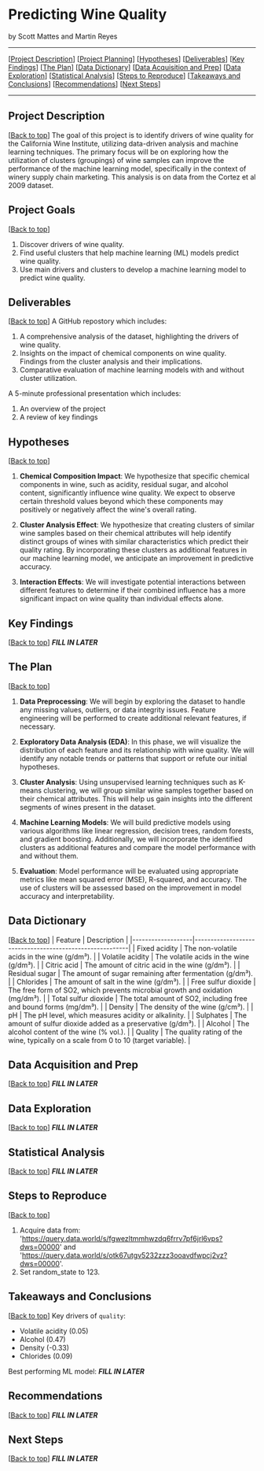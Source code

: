 <!-- ![GitHub](https://cdn-icons-png.flaticon.com/128/3291/3291695.png) -->
<!-- ![LinkedIn](https://cdn-icons-png.flaticon.com/128/3536/3536505.png) -->


# Predicting Wine Quality

by Scott Mattes and Martin Reyes

***
[[Project Description](#description)]
[[Project Planning](#goals)]
[[Hypotheses](#hypotheses)]
[[Deliverables](#deliverables)]
[[Key Findings](#findings)]
[[The Plan](#plan)]
[[Data Dictionary](#dictionary)]
[[Data Acquisition and Prep](#wrangle)]
[[Data Exploration](#exploration)]
[[Statistical Analysis](#stats)]
[[Steps to Reproduce](#reproduction)]
[[Takeaways and Conclusions](#conclusions)]
[[Recommendations](#recommendations)]
[[Next Steps](#next_steps)]
___

## <a name="description"></a>Project Description
[[Back to top](#top)]
The goal of this project is to identify drivers of wine quality for the California Wine Institute, utilizing data-driven analysis and machine learning techniques. The primary focus will be on exploring how the utilization of clusters (groupings) of wine samples can improve the performance of the machine learning model, specifically in the context of winery supply chain marketing. This analysis is on data from the Cortez et al 2009 dataset.

## <a name="goals"></a>Project Goals
[[Back to top](#top)]
1. Discover drivers of wine quality.
2. Find useful clusters that help machine learning (ML) models predict wine quality.
3. Use main drivers and clusters to develop a machine learning model to predict wine quality.

## <a name="deliverables"></a>Deliverables
[[Back to top](#top)]
A GitHub repostory which includes:
1. A comprehensive analysis of the dataset, highlighting the drivers of wine quality.
2. Insights on the impact of chemical components on wine quality.
Findings from the cluster analysis and their implications.
3. Comparative evaluation of machine learning models with and without cluster utilization.

A 5-minute professional presentation which includes:
1. An overview of the project
2. A review of key findings


## <a name="hypotheses"></a>Hypotheses
[[Back to top](#top)]
1. **Chemical Composition Impact**: We hypothesize that specific chemical components in wine, such as acidity, residual sugar, and alcohol content, significantly influence wine quality. We expect to observe certain threshold values beyond which these components may positively or negatively affect the wine's overall rating.

2. **Cluster Analysis Effect**: We hypothesize that creating clusters of similar wine samples based on their chemical attributes will help identify distinct groups of wines with similar characteristics which predict their quality rating. By incorporating these clusters as additional features in our machine learning model, we anticipate an improvement in predictive accuracy.

3. **Interaction Effects**: We will investigate potential interactions between different features to determine if their combined influence has a more significant impact on wine quality than individual effects alone.

## <a name="findings"></a>Key Findings
[[Back to top](#top)]
***FILL IN LATER***

## <a name="plan"></a>The Plan
[[Back to top](#top)]
1. **Data Preprocessing**: We will begin by exploring the dataset to handle any missing values, outliers, or data integrity issues. Feature engineering will be performed to create additional relevant features, if necessary.

2. **Exploratory Data Analysis (EDA)**: In this phase, we will visualize the distribution of each feature and its relationship with wine quality. We will identify any notable trends or patterns that support or refute our initial hypotheses.

3. **Cluster Analysis**: Using unsupervised learning techniques such as K-means clustering, we will group similar wine samples together based on their chemical attributes. This will help us gain insights into the different segments of wines present in the dataset.

4. **Machine Learning Models**: We will build predictive models using various algorithms like linear regression, decision trees, random forests, and gradient boosting. Additionally, we will incorporate the identified clusters as additional features and compare the model performance with and without them.

5. **Evaluation**: Model performance will be evaluated using appropriate metrics like mean squared error (MSE), R-squared, and accuracy. The use of clusters will be assessed based on the improvement in model accuracy and interpretability.

## <a name="dictionary"></a>Data Dictionary
[[Back to top](#top)]
| Feature           | Description                                             |
|-------------------|---------------------------------------------------------|
| Fixed acidity     | The non-volatile acids in the wine (g/dm³).             |
| Volatile acidity  | The volatile acids in the wine (g/dm³).                 |
| Citric acid       | The amount of citric acid in the wine (g/dm³).          |
| Residual sugar    | The amount of sugar remaining after fermentation (g/dm³). |
| Chlorides         | The amount of salt in the wine (g/dm³).                |
| Free sulfur dioxide | The free form of SO2, which prevents microbial growth and oxidation (mg/dm³). |
| Total sulfur dioxide | The total amount of SO2, including free and bound forms (mg/dm³). |
| Density           | The density of the wine (g/cm³).                       |
| pH                | The pH level, which measures acidity or alkalinity.     |
| Sulphates         | The amount of sulfur dioxide added as a preservative (g/dm³). |
| Alcohol           | The alcohol content of the wine (% vol.).              |
| Quality           | The quality rating of the wine, typically on a scale from 0 to 10 (target variable). |

## <a name="wrangle"></a>Data Acquisition and Prep
[[Back to top](#top)]
***FILL IN LATER***

## <a name="exploration"></a>Data Exploration
[[Back to top](#top)]
***FILL IN LATER***

## <a name="stats"></a>Statistical Analysis
[[Back to top](#top)]
***FILL IN LATER***

## <a name="reproducuction"></a>Steps to Reproduce
[[Back to top](#top)]
1. Acquire data from: 'https://query.data.world/s/fgwezltmmhwzdq6frrv7pf6jrl6vps?dws=00000' and 'https://query.data.world/s/otk67utgv5232zzz3ooavdfwpcj2vz?dws=00000'.
2. Set random_state to 123.

## <a name="conclusions"></a>Takeaways and Conclusions
[[Back to top](#top)]
Key drivers of `quality`: 
- Volatile acidity (0.05)
- Alcohol (0.47)
- Density (-0.33)
- Chlorides (0.09)

Best performing ML model:
***FILL IN LATER***


## <a name="recommendations"></a>Recommendations
[[Back to top](#top)]
***FILL IN LATER***


## <a name="next_steps"></a>Next Steps
[[Back to top](#top)]
***FILL IN LATER***